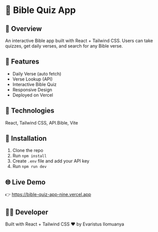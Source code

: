 # 📖 Bible Quiz App

## 🧩 Overview
An interactive Bible app built with React + Tailwind CSS.
Users can take quizzes, get daily verses, and search for any Bible verse.

## 🚀 Features
- Daily Verse (auto fetch)
- Verse Lookup (API)
- Interactive Bible Quiz
- Responsive Design
- Deployed on Vercel

## 🧠 Technologies
React, Tailwind CSS, API.Bible, Vite

## 🧰 Installation
1. Clone the repo
2. Run `npm install`
3. Create `.env` file and add your API key
4. Run `npm run dev`

## 🌐 Live Demo
👉 https://bible-quiz-app-nine.vercel.app

## 👨‍💻 Developer
Built with React + Tailwind CSS ❤️ by Evaristus Ilomuanya